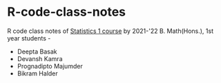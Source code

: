 # R-code-class-notes

R code class notes of [Statistics 1 course](https://www.isibang.ac.in/~athreya/Teaching/ISCD) by 2021-'22 B. Math(Hons.), 1st year students -

- Deepta Basak
- Devansh Kamra
- Prognadipto Majumder
- Bikram Halder
